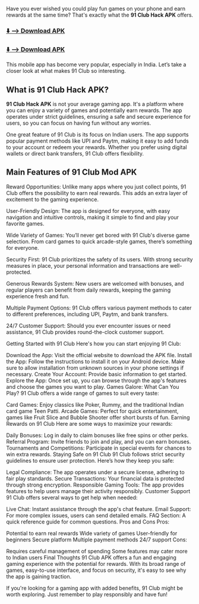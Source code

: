 Have you ever wished you could play fun games on your phone and earn rewards at the same time? That's exactly what the **91 Club Hack APK** offers. 

### [⬇️ --> Download APK](https://rpy.club/lm/yF5iLbZB2p)
### [⬇️ --> Download APK](https://rpy.club/lm/yF5iLbZB2p)

This mobile app has become very popular, especially in India. Let’s take a closer look at what makes 91 Club so interesting.

## What is 91 Club Hack APK?
**91 Club Hack APK** is not your average gaming app. It's a platform where you can enjoy a variety of games and potentially earn rewards. The app operates under strict guidelines, ensuring a safe and secure experience for users, so you can focus on having fun without any worries.

One great feature of 91 Club is its focus on Indian users. The app supports popular payment methods like UPI and Paytm, making it easy to add funds to your account or redeem your rewards. Whether you prefer using digital wallets or direct bank transfers, 91 Club offers flexibility.

## Main Features of 91 Club Mod APK
Reward Opportunities: Unlike many apps where you just collect points, 91 Club offers the possibility to earn real rewards. This adds an extra layer of excitement to the gaming experience.

User-Friendly Design: The app is designed for everyone, with easy navigation and intuitive controls, making it simple to find and play your favorite games.

Wide Variety of Games: You’ll never get bored with 91 Club's diverse game selection. From card games to quick arcade-style games, there’s something for everyone.

Security First: 91 Club prioritizes the safety of its users. With strong security measures in place, your personal information and transactions are well-protected.

Generous Rewards System: New users are welcomed with bonuses, and regular players can benefit from daily rewards, keeping the gaming experience fresh and fun.

Multiple Payment Options: 91 Club offers various payment methods to cater to different preferences, including UPI, Paytm, and bank transfers.

24/7 Customer Support: Should you ever encounter issues or need assistance, 91 Club provides round-the-clock customer support.

Getting Started with 91 Club
Here's how you can start enjoying 91 Club:

Download the App: Visit the official website to download the APK file.
Install the App: Follow the instructions to install it on your Android device. Make sure to allow installation from unknown sources in your phone settings if necessary.
Create Your Account: Provide basic information to get started.
Explore the App: Once set up, you can browse through the app's features and choose the games you want to play.
Games Galore: What Can You Play?
91 Club offers a wide range of games to suit every taste:

Card Games: Enjoy classics like Poker, Rummy, and the traditional Indian card game Teen Patti.
Arcade Games: Perfect for quick entertainment, games like Fruit Slice and Bubble Shooter offer short bursts of fun.
Earning Rewards on 91 Club
Here are some ways to maximize your rewards:

Daily Bonuses: Log in daily to claim bonuses like free spins or other perks.
Referral Program: Invite friends to join and play, and you can earn bonuses.
Tournaments and Competitions: Participate in special events for chances to win extra rewards.
Staying Safe on 91 Club
91 Club follows strict security guidelines to ensure user protection. Here’s how they keep you safe:

Legal Compliance: The app operates under a secure license, adhering to fair play standards.
Secure Transactions: Your financial data is protected through strong encryption.
Responsible Gaming Tools: The app provides features to help users manage their activity responsibly.
Customer Support
91 Club offers several ways to get help when needed:

Live Chat: Instant assistance through the app's chat feature.
Email Support: For more complex issues, users can send detailed emails.
FAQ Section: A quick reference guide for common questions.
Pros and Cons
Pros:

Potential to earn real rewards
Wide variety of games
User-friendly for beginners
Secure platform
Multiple payment methods
24/7 support
Cons:

Requires careful management of spending
Some features may cater more to Indian users
Final Thoughts
91 Club APK offers a fun and engaging gaming experience with the potential for rewards. With its broad range of games, easy-to-use interface, and focus on security, it's easy to see why the app is gaining traction.

If you're looking for a gaming app with added benefits, 91 Club might be worth exploring. Just remember to play responsibly and have fun!
